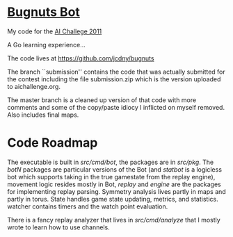 # [Bugnuts Bot](http://aichallenge.org/profile.php?user=33)

My code for the [AI Challege 2011](http://aichallenge.org)

A Go learning experience...

The code lives at https://github.com/jcdny/bugnuts

The branch ``submission'' contains the code that was actually
submitted for the contest including the file submission.zip which is
the version uploaded to aichallenge.org.

The master branch is a cleaned up version of that code with more
comments and some of the copy/paste idiocy I inflicted on myself
removed.  Also includes final maps.

# Code Roadmap

The executable is built in _src/cmd/bot_, the packages are in _src/pkg_.
The _botN_ packages are particular versions of the Bot (and _statbot_ is a
logicless bot which supports taking in the true gamestate from the
replay engine), movement logic resides mostly in Bot<N>, _replay_ and
_engine_ are the packages for implementing replay parsing. Symmetry
analysis lives partly in maps and partly in torus.  State handles game
state updating, metrics, and statistics. watcher contains timers and
the watch point evaluation.

There is a fancy replay analyzer that lives in _src/cmd/analyze_ that I 
mostly wrote to learn how to use channels.








